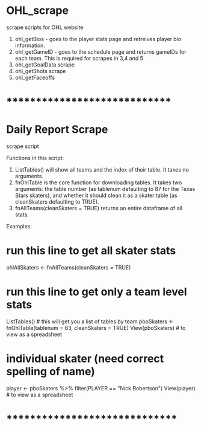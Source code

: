 # OHL_scrape
scrape scripts for OHL website

1. ohl_getBios - goes to the player stats page and retreives player bio information.
2. ohl_getGameID - goes to the schedule page and returns gameIDs for each team.  This is required for scrapes in 3,4 and 5
3. ohl_getGoalData scrape
4. ohl_getShots scrape
5. ohl_getFaceoffs

# ****************************
# Daily Report Scrape
scrape script

Functions in this script:
1. ListTables() will show all teams and the index of their table. It takes no arguments.
2. fnOhlTable is the core function for downloading tables. It takes two arguments: the table number (as tablenum defaulting to 87 for the Texas Stars skaters), and whether it should clean it as a skater table (as cleanSkaters defaulting to TRUE).
3. fnAllTeams(cleanSkaters = TRUE) returns an entire dataframe of all stats.

Examples:
# run this line to get all skater stats
ohlAllSkaters <- fnAllTeams(cleanSkaters = TRUE)

# run this line to get only a team level stats
ListTables() # this will get you a list of tables by team
pboSkaters <- fnOhlTable(tablenum = 63, cleanSkaters = TRUE)
View(pboSkaters) # to view as a spreadsheet

# individual skater (need correct spelling of name)
player <- pboSkaters %>% filter(PLAYER == "Nick Robertson")
View(player) # to view as a spreadsheet
# *****************************
